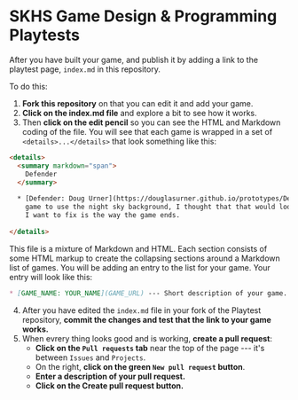 ---
---

# SKHS Game Design & Programming Playtests

After you have built your game, and publish it by adding a link to the playtest page, ```index.md``` in this repository.

To do this:

1. **Fork this repository** on that you can edit it and add your game.
1. **Click on the index.md file** and explore a bit to see how it works.
1. Then **click on the edit pencil** so you can see the HTML and Markdown coding of the file. You will see that each game is wrapped in a set of ```<details>...</details>``` that look something like this:

``` html
<details>
  <summary markdown="span">
    Defender
  </summary>
  
  * [Defender: Doug Urner](https://douglasurner.github.io/prototypes/Defender/index.html) --- I modified this
    game to use the night sky background, I thought that that would look better with the laser. The next thing
    I want to fix is the way the game ends.
  
</details>
```

This file is a mixture of Markdown and HTML. Each section consists of some HTML markup to create the collapsing sections around a Markdown list of games. You will be adding an entry to the list for your game. Your entry will look like this:

``` markdown
* [GAME_NAME: YOUR_NAME](GAME_URL) --- Short description of your game.
```

4. After you have edited the `index.md` file in your fork of the Playtest repository, **commit the changes and test that the link to your game works.**
1. When evrery thing looks good and is working, **create a pull request**:
   - **Click on the `Pull requests` tab** near the top of the page --- it's between `Issues` and `Projects`.
   - On the right, **click on the green `New pull request` button**.
   - **Enter a description of your pull request.**
   - **Click on the Create pull request button.**
